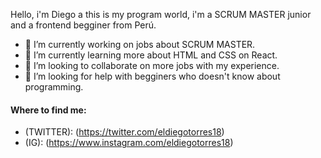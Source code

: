
Hello, i'm Diego a this is my program world, i'm  a SCRUM MASTER junior and a frontend begginer from Perú.

- 🔭 I’m currently working on jobs about SCRUM MASTER.
- 🌱 I’m currently learning more about HTML and CSS on React.
- 👯 I’m looking to collaborate on more jobs with my experience.
- 🤔 I’m looking for help with begginers who doesn't know about programming.

#### Where to find me:
 - (TWITTER): (https://twitter.com/eldiegotorres18)
 - (IG): (https://www.instagram.com/eldiegotorres18)
